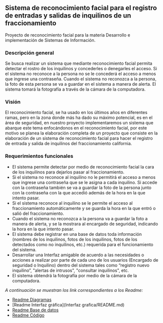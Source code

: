 ## Sistema de reconocimiento facial para el registro de entradas y salidas de inquilinos de un fraccionamiento
Proyecto de reconocimiento facial para la materia Desarrollo e implementación de Sistemas de Información.

### Descripción general
Se busca realizar un sistema que mediante reconocimiento facial permita detectar el rostro de los inquilinos y concederles o denegarles el acceso. Si el sistema no reconoce a la persona no se le concederá el acceso a menos que ingrese una contraseña. Cuando el sistema no reconozca a la persona, la foto de esta persona se va a guardar en el sistema a manera de alerta. El sistema tomará la fotografía a través de la cámara de la computadora. 

### Visión
El reconocimiento facial, se ha usado en los últimos años en diferentes ramas, pero en la zona donde más ha dado su máximo potencial, es en el área de seguridad, en nuestro proyecto implementaremos un sistema que abarque este tema enfocándonos en el reconocimiento facial, por este motivo se planea la elaboración completa de un proyecto que consiste en la elaboración de un sistema de reconocimiento facial para hacer el registro de entrada y salida de inquilinos del fraccionamiento california.

### Requerimientos funcionales
-	El sistema permite detectar por medio de reconocimiento facial la cara de los inquilinos para dejarlos pasar al fraccionamiento.
-	Si el sistema no reconoce al inquilino no le permitirá el acceso a menos que ingrese una contraseña que se le asigna a cada inquilino. Si accede con la contraseña también se va a guardar la foto de la persona junto con la contraseña con la que accedió además de la hora en la que intento pasar.
-	Si el sistema reconoce al inquilino se le permite el acceso al fraccionamiento automáticamente y se guarda la hora en la que entró o salió del fraccionamiento. 
- Cuando el sistema no reconozca a la persona va a guardar la foto a manera de alerta, y se la mostrara al encargado de seguridad, indicando la hora en la que intento pasar.
- El sistema debe registrar en una base de datos toda información (nombres de los inquilinos, fotos de los inquilinos, fotos de los detectados como no inquilinos, etc.) requerida para el funcionamiento del sistema. 
- Desarrollar una Interfaz amigable de acuerdo a las necesidades o acciones a realizar por parte de cada uno de los usuarios (Encargado de seguridad o Inquilino) dentro del sistema tales como “registro nuevo inquilino”, "alertas de intrusos", "consultar inquilinos", etc.
- El sistema obtendrá la fotografía por medio de la cámara de la computadora. 

_A continuación se muestran los link correspondientes a los Readme:_
- [Readme Diagramas](Diagramas/README.md)
- [Readme Interfaz gráfica](Interfaz grafica/README.md)
- [Readme Base de datos](https://github.com/jocelynv25/project_SCRUM/blob/145e4789b4993d776bc332217ad0fb4ee8161c06/Base%20de%20datos/README.md)
- [Readme Código](https://github.com/jocelynv25/project_SCRUM/blob/145e4789b4993d776bc332217ad0fb4ee8161c06/Codigo/README.md)
